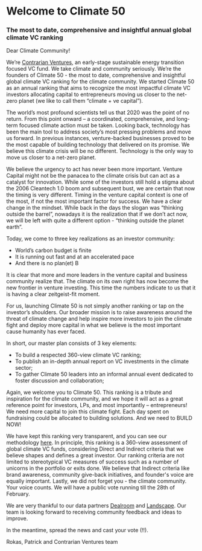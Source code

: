 # Welcome to Climate 50
### The most to date, comprehensive and insightful annual global climate VC ranking
 
Dear Climate Community!
 
We’re [Contrarian Ventures](https://cventures.vc), an early-stage sustainable energy transition focused VC fund. We take climate and community seriously. We’re the founders of Climate 50 - the most to date, comprehensive and insightful global climate VC ranking for the climate community. We started Climate 50 as an annual ranking that aims to recognize the most impactful climate VC investors allocating capital to entrepreneurs moving us closer to the net-zero planet (we like to call them “climate + ve capital”).
 
The world’s most profound scientists tell us that 2020 was the point of no return. From this point onward – a coordinated, comprehensive, and long-term focused climate action must be taken. Looking back, technology has been the main tool to address society’s most pressing problems and move us forward. In previous instances, venture-backed businesses proved to be the most capable of building technology that delivered on its promise. We believe this climate crisis will be no different. Technology is the only way to move us closer to a net-zero planet.
 
We believe the urgency to act has never been more important. Venture Capital might not be the panacea to the climate crisis but can act as a catalyst for innovation. While some of the investors still hold a stigma about the 2006 Cleantech 1.0 boom and subsequent bust, we are certain that now the timing is very different. Timing in the venture capital context is one of the most, if not the most important factor for success. We have a clear change in the mindset. While back in the days the slogan was “thinking outside the barrel”, nowadays it is the realization that if we don’t act now, we will be left with quite a different option - “thinking outside the planet earth”.
 
Today, we come to three key realizations as an investor community:
- World’s carbon budget is finite 
- It is running out fast and at an accelerated pace 
- And there is no plan(et) B 

It is clear that more and more leaders in the venture capital and business community realize that. The climate on its own right has now become the new frontier in venture investing. This time the numbers indicate to us that it is having a clear zeitgeist-fit moment.
 
For us, launching Climate 50 is not simply another ranking or tap on the investor’s shoulders. Our broader mission is to raise awareness around the threat of climate change and help inspire more investors to join the climate fight and deploy more capital in what we believe is the most important cause humanity has ever faced.
 
In short, our master plan consists of 3 key elements:
- To build a respected 360-view climate VC ranking;
- To publish an in-depth annual report on VC investments in the climate sector;
- To gather Climate 50 leaders into an informal annual event dedicated to foster discussion and collaboration;
 
Again, we welcome you to Climate 50. This ranking is a tribute and inspiration for the climate community, and we hope it will act as a great reference point for investors, LPs, and most importantly – entrepreneurs! We need more capital to join this climate fight. Each day spent on fundraising could be allocated to building solutions. And we need to BUILD NOW!
 
We have kept this ranking very transparent, and you can see our methodology [here](/1%20-%20Methodology.md). In principle, this ranking is a 360-view assessment of global climate VC funds, considering Direct and Indirect criteria that we believe shapes and defines a great investor. Our ranking criteria are not limited to stereotypical VC measures of success such as a number of unicorns in the portfolio or exits done. We believe that Indirect criteria like brand awareness, community give-back initiatives, and founder's voice are equally important. Lastly, we did not forget you - the climate community. Your voice counts. We will have a public vote running till the 28th of February.
 
We are very thankful to our data partners [Dealroom](https://dealroom.co) and [Landscape](https://landscape.ventures/investors). Our team is looking forward to receiving community feedback and ideas to improve.
 
In the meantime, spread the news and cast your vote (!!).

Rokas, Patrick and Contrarian Ventures team
